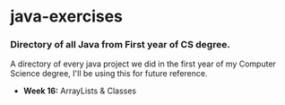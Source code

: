 # java-exercises

### Directory of all Java from First year of CS degree.

A directory of every java project we did in the first year of my Computer Science degree, I'll be using this for future reference.

* **Week 16:** ArrayLists & Classes
